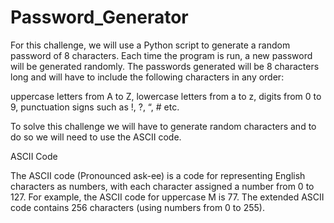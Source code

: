 # Password_Generator
For this challenge, we will use a Python script to generate a random password of 8 characters. Each time the program is run, a new password will be generated randomly. The passwords generated will be 8 characters long and will have to include the following characters in any order:

uppercase letters from A to Z,
lowercase letters from a to z,
digits from 0 to 9,
punctuation signs such as !, ?, “, # etc.

To solve this challenge we will have to generate random characters and to do so we will need to use the ASCII code.

ASCII Code

The ASCII code (Pronounced ask-ee) is a code for representing English characters as numbers, with each character assigned a number from 0 to 127. For example, the ASCII code for uppercase M is 77. The extended ASCII code contains 256 characters (using numbers from 0 to 255).
